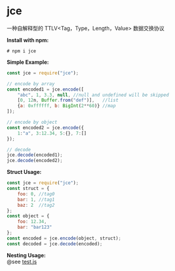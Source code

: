 # **jce**
  
一种自解释型的 TTLV<Tag，Type，Length，Value> 数据交换协议

**Install with npm:**

```shell
# npm i jce
```

**Simple Example:**

```js
const jce = require("jce");

// encode by array
const encoded1 = jce.encode([
    "abc", 1, 3.3, null, //null and undefined will be skipped
    [0, 12n, Buffer.from("def")],   //list
    {a: 0xffffff, b: BigInt(2**60)} //map
]);

// encode by object
const encoded2 = jce.encode({
    1:"a", 3:12.34, 5:{}, 7:[]
});

// decode
jce.decode(encoded1);
jce.decode(encoded2);
```

**Struct Usage:**

```js
const jce = require("jce");
const struct = {
    foo: 0, //tag0
    bar: 1, //tag1
    baz: 2  //tag2
};
const object = {
    foo: 12.34,
    bar: "bar123"
};
const encoded = jce.encode(object, struct);
const decoded = jce.decode(encoded);
```

**Nesting Usage:**  
@see [test.js](./test.js)
